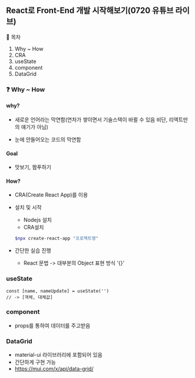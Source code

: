 ## React로 Front-End 개발 시작해보기(0720 유튜브 라이브)

📖 목차

1. Why ~ How
2. CRA
3. useState
4. component
5. DataGrid



### ❓ Why ~ How

#### why?

- 새로운 언어라는 막연함(연차가 쌓이면서 기술스택이 바뀔 수 있음 비단, 리액트만의 얘기가 아님)

- 눈에 안들어오는 코드의 막연함



#### Goal

- 맛보기, 짬푸하기



#### How?

- CRA(Create React App)를 이용

- 설치 및 시작

  - Nodejs 설치
  - CRA설치

  ``` bash
  $npx create-react-app "프로젝트명"
  ```

- 간단한 실습 진행
  - React 문법 -> 대부분의 Object 표현 방식 '{}'



### useState

```react
const [name, nameUpdate] = useState('')
// -> [객체, 대체값]
```



### component

- props를 통하여 데이터를 주고받음



### DataGrid

- material-ui 라이브러리에 포함되어 있음
- 간단하게 구현 가능
- https://mui.com/x/api/data-grid/